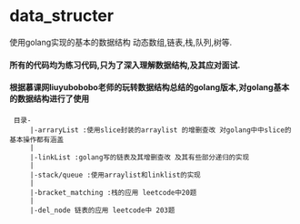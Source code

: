 # data_structer
使用golang实现的基本的数据结构
动态数组,链表,栈,队列,树等.

#### 所有的代码均为练习代码,只为了深入理解数据结构,及其应对面试.

####  根据慕课网liuyubobobo老师的玩转数据结构总结的golang版本,对golang基本的数据结构进行了使用
```    
 目录-
     |-arraryList :使用slice封装的arraylist 的增删查改 对golang中中slice的基本操作都有涵盖
     |
     |-linkList :golang写的链表及其增删查改 及其有些部分递归的实现
     | 
     |-stack/queue :使用arraylist和linklist的实现
     |
     |-bracket_matching :栈的应用 leetcode中20题
     |
     |-del_node 链表的应用 leetcode中 203题
```
